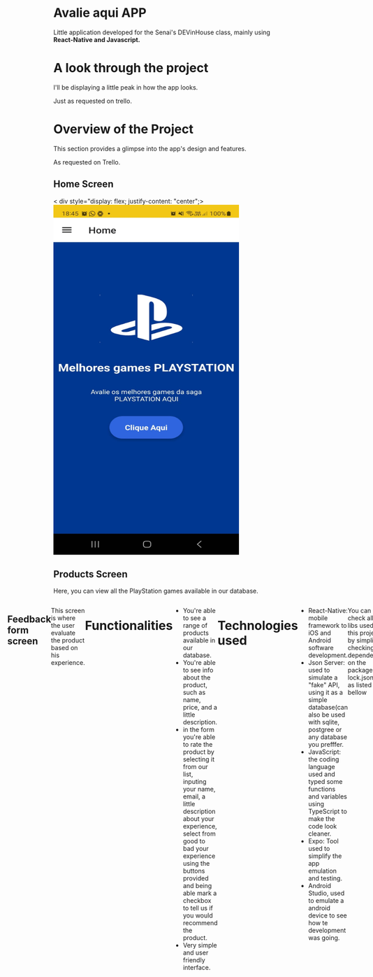 # Avalie aqui APP
Little application developed for the Senai's DEVinHouse class, mainly using <strong>React-Native and Javascript.</strong>

<h1>A look through the project</h1>
<p>I'll be displaying a little peak in how the app looks.</p>
<p>Just as requested on trello.</p>

<h1>Overview of the Project</h1>
<p>This section provides a glimpse into the app's design and features.</p>
<p>As requested on Trello.</p> 

<h2>Home Screen</h2> <
div style="display: flex; justify-content: "center";> 
<img src="https://github.com/tscouto/imagens/blob/main/assets/tela%20principal.jpg" alt="Home Screen" width="425" height="800"> 
</div> 
<h2>Products Screen</h2> <p>Here, you can view all the PlayStation games available in our database.</p> 
<div style="display: flex; justify-content: center;"> 
  


<h2>Home Screen</h2>
<div style="display: flex; justify-content: center;">
  <img src="https://github.com/tscouto/imagens/blob/main/assets/tela%20principal.jpg" alt="messages" width="425" height="800">
</div>

<h2>Products screen</h2>
<p>Where all products on my database are being displayed.</p>
<div style="display: flex; justify-content: center;">
  <img src="[https://github.com/user-attachments/assets/3d8ce21f-9de2-4dc6-bf60-f052850d89cd](https://github.com/tscouto/imagens/blob/main/assets/tela%20de%20listagem%20de%20jogos.jpg)" alt="Tasks" width="425" height="800">
</div>

<h2>Feedback form screen</h2>
<p>This screen is where the user evaluate the product based on his experience.</p>
<div style="display: flex; justify-content: center;">
  <img src="https://github.com/tscouto/imagens/blob/main/assets/tela%20cadastro.jpg" alt="Activity" width="425" height="800">
</div>

<h1> Functionalities </h1>
<ul>
  <li>You're able to see a range of products available in our database.</li>
  <li>You're able to see info about the product, such as name, price, and a little description.</li>
  <li>in the form you're able to rate the product by selecting it from our list, inputing your name, email, a little description about your experience, select from good to bad your experience using the buttons provided and being able mark a checkbox to tell us if you would recommend the product.</li>
  <li>Very simple and user friendly interface.</li>
</ul>

<h1>Technologies used </h1>
<ul>
  <li>React-Native: mobile framework to iOS and Android software development.</li>
  <li>Json Server: used to simulate a "fake" API, using it as a simple database(can also be used with sqlite, postgree or any database you prefffer.</li>
  <li>JavaScript: the coding language used and typed some functions and variables using TypeScript to make the code look cleaner.</li>
  <li>Expo: Tool used to simplify the app emulation and testing.</li>
  <li>Android Studio, used to emulate a android device to see how te development was going.</li>
</ul>

<p>You can check all the libs used on this projects by simpling checking the dependencies on the package-lock.json or as listed bellow </p>
<p> Be sure to always run npm install, this will install all the libs used based on what its written on the package-lock.json file.</p>
<p>New functions and refactoring will be added in the future if requested.</p>

<h1>Dependencies (libs)</h1>

<ul>
  <li>@react-native-community/checkbox ver. 0.5.17</li>
  <li>@react-native-picker/picker ver. 2.8.1</li>
  <li>@react-navigation/native ver. 6.1.18</li>
  <li>@react-navigation/native-stack ver. 6.11.0</li>
  <li>@react-navigation/stack ver. 6.4.1</li>
  <li>axios ver. 1.7.7</li>
  <li>expo ver. 51.0.28</li>
  <li>expo-checkbox ver. 3.0.0</li>
  <li>expo-status-bar ver. 1.12.1</li>
  <li>react ver. 18.2.0</li>
  <li>react-native ver. 0.74.5</li>
  <li>react-native-reanimated ver. 3.15.4</li>
  <li>react-native-safe-area-context ver. 4.11.0</li>
  <li>react-native-screens ver. 3.34.0</li>
</ul>


